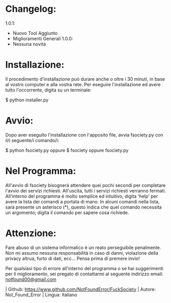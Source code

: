 Changelog:
==========
1.0.1:
- Nuovo Tool Aggiunto
- Miglioramenti Generali
1.0.0:
- Nessuna novità

Installazione:
==============
Il procedimento d'installazione può durare anche o oltre i 30 minuti, in base al vostro computer e alla vostra rete.
Per eseguire l'installazione ed avere tutto l'occorrente, digita su un terminale:

$ python installer.py

Avvio:
======
Dopo aver eseguito l'installazione con l'apposito file, avvia fsociety.py con il/i seguente/i comando/i:

$ python fsociety.py
oppure
$ fsociety oppure fsociety.py

Nel Programma:
==============
All'avvio di fsociety bisognerà attendere quei pochi secondi per completare l'avvio dei servizi richiesti.
All'uscita, tutti i servizi richiesti verranno fermati.
All'interno del programma è molto semplice ed intuitivo, digita 'help' per avere la lista dei comandi a portata di mano.
In alcuni comandi nella lista, sarà presente un asterisco (*), questo indica che quel comando necessita un argomento; 
digita il comando per sapere cosa richiede.

Attenzione:
===========
Fare abuso di un sistema informatico è un reato perseguibile penalmente. Non mi assumo nessuna responsabilità
in caso di danni, violazione della privacy altrua, furto di dati, ecc...
Pensa prima di premere invio!

Per qualsiasi tipo di errore all'interno del programma o se hai suggerimenti per il miglioramento, sei pregato di contattarmi
al seguente indirizzo email: notfound00@gmail.com


| Github: https://www.github.com/NotFoundError/FuckSociety | Autore: Not_Found_Error | Lingua: Italiano 

